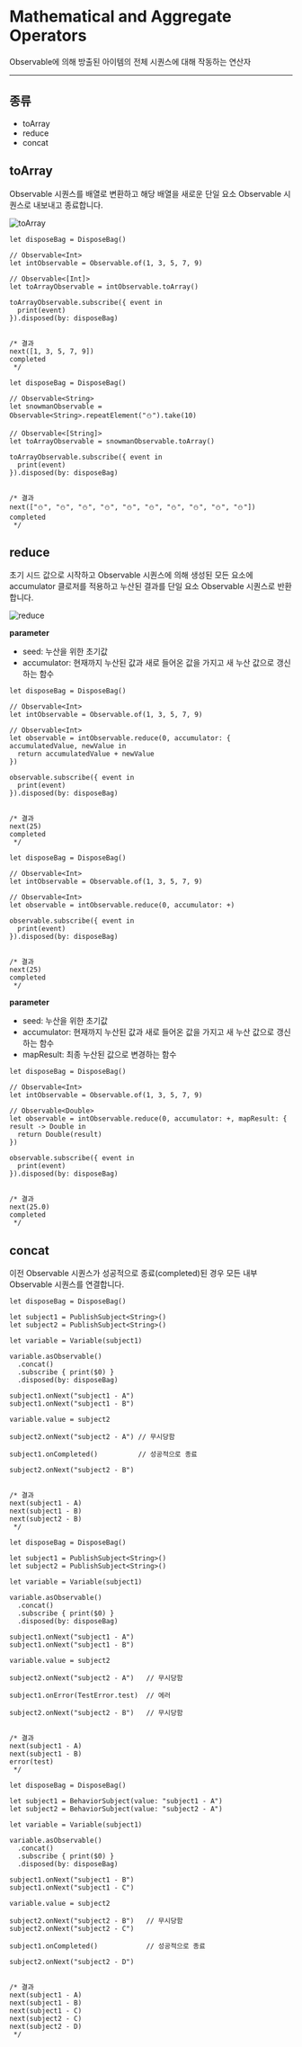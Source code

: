 # Mathematical and Aggregate Operators

Observable에 의해 방출된 아이템의 전체 시퀀스에 대해 작동하는 연산자

---

## 종류
* toArray
* reduce
* concat

## toArray

Observable 시퀀스를 배열로 변환하고 해당 배열을 새로운 단일 요소 Observable 시퀀스로 내보내고 종료합니다.

![toArray](images/toArray.png)

```
let disposeBag = DisposeBag()

// Observable<Int>
let intObservable = Observable.of(1, 3, 5, 7, 9)

// Observable<[Int]>
let toArrayObservable = intObservable.toArray()

toArrayObservable.subscribe({ event in
  print(event)
}).disposed(by: disposeBag)


/* 결과
next([1, 3, 5, 7, 9])
completed
 */
```

```
let disposeBag = DisposeBag()

// Observable<String>
let snowmanObservable = Observable<String>.repeatElement("⛄").take(10)

// Observable<[String]>
let toArrayObservable = snowmanObservable.toArray()

toArrayObservable.subscribe({ event in
  print(event)
}).disposed(by: disposeBag)


/* 결과
next(["⛄", "⛄", "⛄", "⛄", "⛄", "⛄", "⛄", "⛄", "⛄", "⛄"])
completed
 */
```

## reduce

초기 시드 값으로 시작하고 Observable 시퀀스에 의해 생성된 모든 요소에 accumulator 클로저를 적용하고 누산된 결과를 단일 요소 Observable 시퀀스로 반환합니다.

![reduce](images/reduce.png)

**parameter**
* seed: 누산을 위한 초기값
* accumulator: 현재까지 누산된 값과 새로 들어온 값을 가지고 새 누산 값으로 갱신하는 함수

```
let disposeBag = DisposeBag()

// Observable<Int>
let intObservable = Observable.of(1, 3, 5, 7, 9)

// Observable<Int>
let observable = intObservable.reduce(0, accumulator: { accumulatedValue, newValue in
  return accumulatedValue + newValue
})

observable.subscribe({ event in
  print(event)
}).disposed(by: disposeBag)


/* 결과
next(25)
completed
 */
```

```
let disposeBag = DisposeBag()

// Observable<Int>
let intObservable = Observable.of(1, 3, 5, 7, 9)

// Observable<Int>
let observable = intObservable.reduce(0, accumulator: +)

observable.subscribe({ event in
  print(event)
}).disposed(by: disposeBag)


/* 결과
next(25)
completed
 */
```

**parameter**
* seed: 누산을 위한 초기값
* accumulator: 현재까지 누산된 값과 새로 들어온 값을 가지고 새 누산 값으로 갱신하는 함수
* mapResult: 최종 누산된 값으로 변경하는 함수

```
let disposeBag = DisposeBag()

// Observable<Int>
let intObservable = Observable.of(1, 3, 5, 7, 9)

// Observable<Double>
let observable = intObservable.reduce(0, accumulator: +, mapResult: { result -> Double in
  return Double(result)
})

observable.subscribe({ event in
  print(event)
}).disposed(by: disposeBag)


/* 결과
next(25.0)
completed
 */
```

## concat

이전 Observable 시퀀스가 성공적으로 종료(completed)된 경우 모든 내부 Observable 시퀀스를 연결합니다.

```
let disposeBag = DisposeBag()

let subject1 = PublishSubject<String>()
let subject2 = PublishSubject<String>()

let variable = Variable(subject1)

variable.asObservable()
  .concat()
  .subscribe { print($0) }
  .disposed(by: disposeBag)

subject1.onNext("subject1 - A")
subject1.onNext("subject1 - B")

variable.value = subject2

subject2.onNext("subject2 - A") // 무시당함

subject1.onCompleted()          // 성공적으로 종료

subject2.onNext("subject2 - B")


/* 결과
next(subject1 - A)
next(subject1 - B)
next(subject2 - B)
 */
```

```
let disposeBag = DisposeBag()

let subject1 = PublishSubject<String>()
let subject2 = PublishSubject<String>()

let variable = Variable(subject1)

variable.asObservable()
  .concat()
  .subscribe { print($0) }
  .disposed(by: disposeBag)

subject1.onNext("subject1 - A")
subject1.onNext("subject1 - B")

variable.value = subject2

subject2.onNext("subject2 - A")   // 무시당함

subject1.onError(TestError.test)  // 에러

subject2.onNext("subject2 - B")   // 무시당함


/* 결과
next(subject1 - A)
next(subject1 - B)
error(test)
 */
```

```
let disposeBag = DisposeBag()

let subject1 = BehaviorSubject(value: "subject1 - A")
let subject2 = BehaviorSubject(value: "subject2 - A")

let variable = Variable(subject1)

variable.asObservable()
  .concat()
  .subscribe { print($0) }
  .disposed(by: disposeBag)

subject1.onNext("subject1 - B")
subject1.onNext("subject1 - C")

variable.value = subject2

subject2.onNext("subject2 - B")   // 무시당함
subject2.onNext("subject2 - C")

subject1.onCompleted()            // 성공적으로 종료

subject2.onNext("subject2 - D")


/* 결과
next(subject1 - A)
next(subject1 - B)
next(subject1 - C)
next(subject2 - C)
next(subject2 - D)
 */
```
